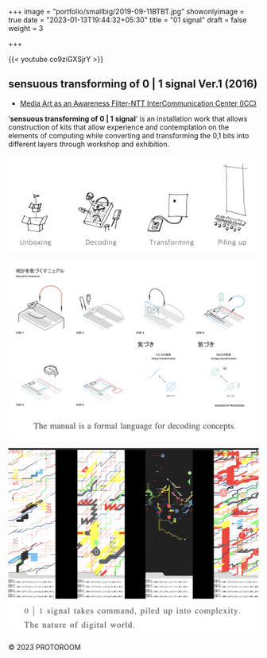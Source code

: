 +++
image = "portfolio/smallbig/2019-09-11BTBT.jpg"
showonlyimage = true
date = "2023-01-13T19:44:32+05:30"
title = "01 signal"
draft = false
weight = 3

+++



{{< youtube co9ziGXSjrY >}}
## <!--more-->

## sensuous transforming of 0 | 1 signal Ver.1 (2016)

* [Media Art as an Awareness Filter-NTT InterCommunication Center (ICC)]( https://www.ntticc.or.jp/en/archive/works/sensuous-transforming-of-0-1-signal-ver-1/)

‘**sensuous transforming of** **0 | 1** **signal**’ is an installation work that allows construction of kits
 that allow experience and contemplation on the elements of computing while converting and transforming the 0,1 bits into different layers through workshop and exhibition.

<!--more-->

![o1signal-0](./o1signal-0.png)

<!--more-->

![o1signal-1](./o1signal-1.png)

<!--more-->



![o1signal-2](./o1signal-2.png)



© 2023 PROTOROOM
